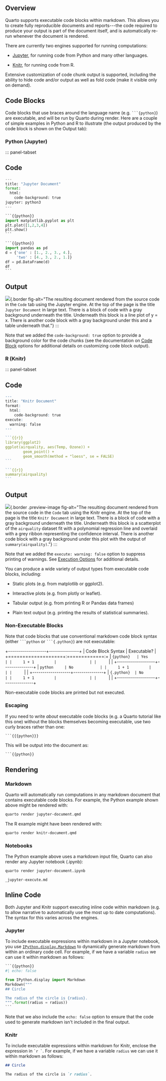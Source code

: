 ## Overview

Quarto supports executable code blocks within markdown. This allows you to create fully reproducible documents and reports---the code required to produce your output is part of the document itself, and is automatically re-run whenever the document is rendered.

There are currently two engines supported for running computations:

-   [Jupyter](https://jupyter.org/), for running code from Python and many other languages.

-   [Knitr](https://yihui.org/knitr/), for running code from R.

Extensive customization of code chunk output is supported, including the ability to hide code and/or output as well as fold code (make it visible only on demand).

## Code Blocks

Code blocks that use braces around the language name (e.g. ```` ```{python} ````) are executable, and will be run by Quarto during render. Here are a couple of simple examples in Python and R to illustrate (the output produced by the code block is shown on the Output tab):

### Python (Jupyter)

::: panel-tabset
## Code

```` python
---
title: "Jupyter Document"
format: 
  html:
    code-background: true
jupyter: python3
---

```{{python}}
import matplotlib.pyplot as plt
plt.plot([1,2,3,4])
plt.show()
```

```{{python}}
import pandas as pd
d = {'one' : [1., 2., 3., 4.],
     'two' : [4., 3., 2., 1.]}
df = pd.DataFrame(d)
df
```
````

## Output

![](/docs/computations/images/jupyter-document.png){.border fig-alt="The resulting document rendered from the source code in the `Code` tab using the Jupyter engine. At the top of the page is the title `Jupyter Document` in large text. There is a block of code with a gray background underneath the title. Underneath this block is a line plot of y = x. There is another code block with a gray background under this and a table underneath that."}
:::

Note that we added the `code-background: true` option to provide a background color for the code chunks (see the documentation on [Code Block](/docs/output-formats/html-code.qmd) options for additional details on customizing code block output).

### R (Knitr)

::: panel-tabset
## Code

```` r
---
title: "Knitr Document"
format: 
  html:
    code-background: true
execute:
  warning: false
---

```{{r}}
library(ggplot2)
ggplot(airquality, aes(Temp, Ozone)) + 
        geom_point() + 
        geom_smooth(method = "loess", se = FALSE)
```

```{{r}}
summary(airquality)
```
````

## Output

![](/docs/computations/images/knitr-document.png){.border .preview-image fig-alt="The resulting document rendered from the source code in the `Code` tab using the Knitr engine. At the top of the page is the title `Knitr Document` in large text. There is a block of code with a gray background underneath the title. Underneath this block is a scatterplot of the `airquality` dataset fit with a polynomial regression line and overlaid with a grey ribbon representing the confidence interval. There is another code block with a gray background under this plot with the output of `summary(airquality)`."}
:::

Note that we added the `execute: warning: false` option to suppress printing of warnings. See [Execution Options](/docs/computations/execution-options.md) for additional details.

You can produce a wide variety of output types from executable code blocks, including:

-   Static plots (e.g. from matplotlib or ggplot2).

-   Interactive plots (e.g. from plotly or leaflet).

-   Tabular output (e.g. from printing R or Pandas data frames)

-   Plain text output (e.g. printing the results of statistical summaries).

### Non-Executable Blocks

Note that code blocks that use conventional markdown code block syntax (either ```` ```python ```` or ```` ```{.python} ````) are not executable:

+-------------------+---------------+
| Code Block Syntax | Executable?   |
+===================+:=============:+
|     ```{python}   | Yes           |
|     1 + 1         |               |
|     ```           |               |
+-------------------+---------------+
|     ```python     | No            |
|     1 + 1         |               |
|     ```           |               |
+-------------------+---------------+
|     ```{.python}  | No            |
|     1 + 1         |               |
|     ```           |               |
+-------------------+---------------+

Non-executable code blocks are printed but not executed.

### Escaping

If you need to write *about* executable code blocks (e.g. a Quarto tutorial like this one) without the blocks themselves becoming executable, use two curly braces rather than one:

``` python
```{{{python}}}
```

This will be output into the document as:

    ```{{python}}

## Rendering

### Markdown

Quarto will automatically run computations in any markdown document that contains executable code blocks. For example, the Python example shown above might be rendered with:

``` bash
quarto render jupyter-document.qmd
```

The R example might have been rendered with:

``` bash
quarto render knitr-document.qmd
```

### Notebooks

The Python example above uses a markdown input file, Quarto can also render any Jupyter notebook (.ipynb):

``` bash
quarto render jupyter-document.ipynb
```

``` include
_jupyter-execute.md
```

## Inline Code

Both Jupyter and Knitr support executing inline code within markdown (e.g. to allow narrative to automatically use the most up to date computations). The syntax for this varies across the engines.

### Jupyter

To include executable expressions within markdown in a Jupyter notebook, you use [`IPython.display.Markdown`](https://ipython.readthedocs.io/en/stable/api/generated/IPython.display.html) to dynamically generate markdown from within an ordinary code cell. For example, if we have a variable `radius` we can use it within markdown as follows:

```` python
```{{python}}
#| echo: false

from IPython.display import Markdown
Markdown("""
## Circle

The radius of the circle is {radius}.
""".format(radius = radius))
```
````

Note that we also include the `echo: false` option to ensure that the code used to generate markdown isn't included in the final output.

### Knitr

To include executable expressions within markdown for Knitr, enclose the expression in `` `r ` ``. For example, if we have a variable `radius` we can use it within markdown as follows:

``` markdown
## Circle

The radius of the circle is `r radius`.
```
